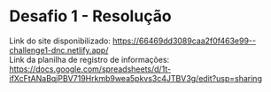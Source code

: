 # Desafio 1 - Resolução
Link do site disponibilizado: https://66469dd3089caa2f0f463e99--challenge1-dnc.netlify.app/ \
Link da planilha de registro de informações: https://docs.google.com/spreadsheets/d/1t-ifXcFtANaBqjPBV719Hrkmb9wea5pkvs3c4JTBV3g/edit?usp=sharing